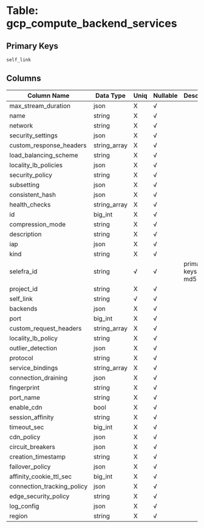 # Table: gcp_compute_backend_services

## Primary Keys 

```
self_link
```


## Columns 

|  Column Name   |  Data Type  | Uniq | Nullable | Description | 
|  ----  | ----  | ----  | ----  | ---- | 
| max_stream_duration | json | X | √ |  | 
| name | string | X | √ |  | 
| network | string | X | √ |  | 
| security_settings | json | X | √ |  | 
| custom_response_headers | string_array | X | √ |  | 
| load_balancing_scheme | string | X | √ |  | 
| locality_lb_policies | json | X | √ |  | 
| security_policy | string | X | √ |  | 
| subsetting | json | X | √ |  | 
| consistent_hash | json | X | √ |  | 
| health_checks | string_array | X | √ |  | 
| id | big_int | X | √ |  | 
| compression_mode | string | X | √ |  | 
| description | string | X | √ |  | 
| iap | json | X | √ |  | 
| kind | string | X | √ |  | 
| selefra_id | string | √ | √ | primary keys value md5 | 
| project_id | string | X | √ |  | 
| self_link | string | √ | √ |  | 
| backends | json | X | √ |  | 
| port | big_int | X | √ |  | 
| custom_request_headers | string_array | X | √ |  | 
| locality_lb_policy | string | X | √ |  | 
| outlier_detection | json | X | √ |  | 
| protocol | string | X | √ |  | 
| service_bindings | string_array | X | √ |  | 
| connection_draining | json | X | √ |  | 
| fingerprint | string | X | √ |  | 
| port_name | string | X | √ |  | 
| enable_cdn | bool | X | √ |  | 
| session_affinity | string | X | √ |  | 
| timeout_sec | big_int | X | √ |  | 
| cdn_policy | json | X | √ |  | 
| circuit_breakers | json | X | √ |  | 
| creation_timestamp | string | X | √ |  | 
| failover_policy | json | X | √ |  | 
| affinity_cookie_ttl_sec | big_int | X | √ |  | 
| connection_tracking_policy | json | X | √ |  | 
| edge_security_policy | string | X | √ |  | 
| log_config | json | X | √ |  | 
| region | string | X | √ |  | 


